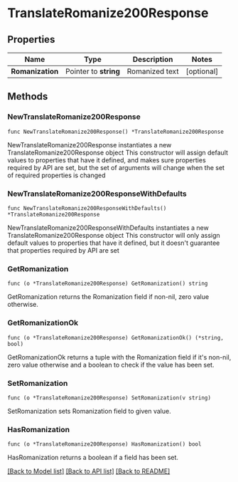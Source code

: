 # TranslateRomanize200Response

## Properties

Name | Type | Description | Notes
------------ | ------------- | ------------- | -------------
**Romanization** | Pointer to **string** | Romanized text | [optional] 

## Methods

### NewTranslateRomanize200Response

`func NewTranslateRomanize200Response() *TranslateRomanize200Response`

NewTranslateRomanize200Response instantiates a new TranslateRomanize200Response object
This constructor will assign default values to properties that have it defined,
and makes sure properties required by API are set, but the set of arguments
will change when the set of required properties is changed

### NewTranslateRomanize200ResponseWithDefaults

`func NewTranslateRomanize200ResponseWithDefaults() *TranslateRomanize200Response`

NewTranslateRomanize200ResponseWithDefaults instantiates a new TranslateRomanize200Response object
This constructor will only assign default values to properties that have it defined,
but it doesn't guarantee that properties required by API are set

### GetRomanization

`func (o *TranslateRomanize200Response) GetRomanization() string`

GetRomanization returns the Romanization field if non-nil, zero value otherwise.

### GetRomanizationOk

`func (o *TranslateRomanize200Response) GetRomanizationOk() (*string, bool)`

GetRomanizationOk returns a tuple with the Romanization field if it's non-nil, zero value otherwise
and a boolean to check if the value has been set.

### SetRomanization

`func (o *TranslateRomanize200Response) SetRomanization(v string)`

SetRomanization sets Romanization field to given value.

### HasRomanization

`func (o *TranslateRomanize200Response) HasRomanization() bool`

HasRomanization returns a boolean if a field has been set.


[[Back to Model list]](../README.md#documentation-for-models) [[Back to API list]](../README.md#documentation-for-api-endpoints) [[Back to README]](../README.md)


